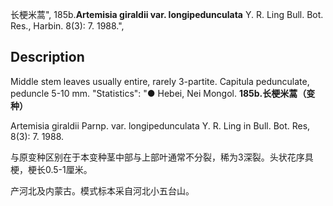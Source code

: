长梗米蒿",
185b.**Artemisia giraldii var. longipedunculata** Y. R. Ling Bull. Bot. Res., Harbin. 8(3): 7. 1988.",

## Description
Middle stem leaves usually entire, rarely 3-partite. Capitula pedunculate, peduncle 5-10 mm.
  "Statistics": "● Hebei, Nei Mongol.
**185b.长梗米蒿（变种）**

Artemisia giraldii Parnp. var. longipedunculata Y. R. Ling in Bull. Bot. Res, 8(3): 7. 1988.

与原变种区别在于本变种茎中部与上部叶通常不分裂，稀为3深裂。头状花序具梗，梗长0.5-1厘米。

产河北及内蒙古。模式标本采自河北小五台山。
